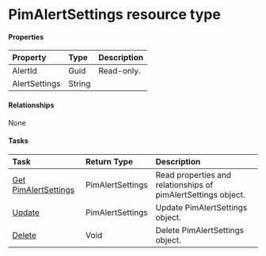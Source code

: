 # PimAlertSettings resource type



#### Properties
| Property	   | Type	|Description|
|:---------------|:--------|:----------|
|AlertId|Guid| Read-only.|
|AlertSettings|String||

#### Relationships
None


#### Tasks

| Task		   | Return Type	|Description|
|:---------------|:--------|:----------|
|[Get PimAlertSettings](../api/pimalertsettings_get.md) | PimAlertSettings |Read properties and relationships of pimAlertSettings object.|
|[Update](../api/pimalertsettings_update.md) | PimAlertSettings	|Update PimAlertSettings object. |
|[Delete](../api/pimalertsettings_delete.md) | Void	|Delete PimAlertSettings object. |
